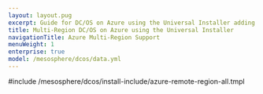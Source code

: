 ```yaml
---
layout: layout.pug
excerpt: Guide for DC/OS on Azure using the Universal Installer adding a remote region.
title: Multi-Region DC/OS on Azure using the Universal Installer
navigationTitle: Azure Multi-Region Support
menuWeight: 1
enterprise: true
model: /mesosphere/dcos/data.yml
---
```


#include /mesosphere/dcos/install-include/azure-remote-region-all.tmpl
